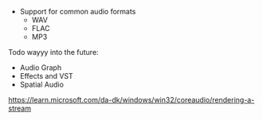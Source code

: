 

- Support for common audio formats
	- WAV
	- FLAC
	- MP3

Todo wayyy into the future:
- Audio Graph
- Effects and VST
- Spatial Audio


https://learn.microsoft.com/da-dk/windows/win32/coreaudio/rendering-a-stream